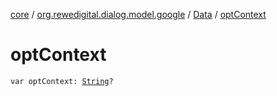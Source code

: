 [core](../../index.md) / [org.rewedigital.dialog.model.google](../index.md) / [Data](index.md) / [optContext](./opt-context.md)

# optContext

`var optContext: `[`String`](https://kotlinlang.org/api/latest/jvm/stdlib/kotlin/-string/index.html)`?`